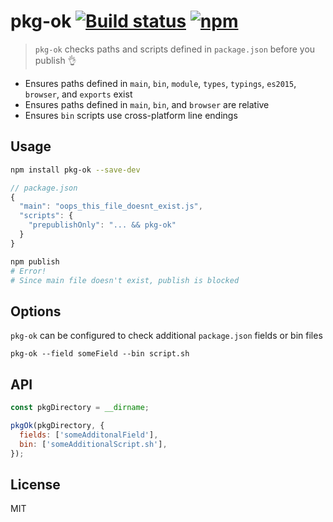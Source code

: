 # pkg-ok [![Build status](https://github.com/abraham/pkg-ok/actions/workflows/index.yaml/badge.svg)](https://github.com/abraham/pkg-ok/actions/workflows/index.yaml) [![npm](https://img.shields.io/npm/v/pkg-ok.svg)](https://www.npmjs.com/package/pkg-ok)

> `pkg-ok` checks paths and scripts defined in `package.json` before you publish 👌

- Ensures paths defined in `main`, `bin`, `module`, `types`, `typings`, `es2015`, `browser`, and `exports` exist
- Ensures paths defined in `main`, `bin`, and `browser` are relative
- Ensures `bin` scripts use cross-platform line endings

## Usage

```sh
npm install pkg-ok --save-dev
```

```js
// package.json
{
  "main": "oops_this_file_doesnt_exist.js",
  "scripts": {
    "prepublishOnly": "... && pkg-ok"
  }
}
```

```sh
npm publish
# Error!
# Since main file doesn't exist, publish is blocked
```

## Options

`pkg-ok` can be configured to check additional `package.json` fields or bin files

```
pkg-ok --field someField --bin script.sh
```

## API

```js
const pkgDirectory = __dirname;

pkgOk(pkgDirectory, {
  fields: ['someAdditonalField'],
  bin: ['someAdditionalScript.sh'],
});
```

## License

MIT
